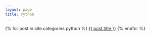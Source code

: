 ```yaml
---
layout: page
title: Python
---
```


{% for post in site.categories.python %}
    <a href="{{ post.url }}">{{ post.title }}</a>
{% endfor %}
